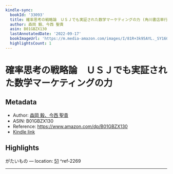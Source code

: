 ```yaml
---
kindle-sync:
  bookId: '33093'
  title: 確率思考の戦略論　ＵＳＪでも実証された数学マーケティングの力 (角川書店単行本)
  author: 森岡 毅、今西 聖貴
  asin: B01GBZX130
  lastAnnotatedDate: '2022-09-17'
  bookImageUrl: 'https://m.media-amazon.com/images/I/81R+3k95AYL._SY160.jpg'
  highlightsCount: 1
---
```

# 確率思考の戦略論　ＵＳＪでも実証された数学マーケティングの力
## Metadata
* Author: [森岡 毅、今西 聖貴](https://www.amazon.comundefined)
* ASIN: B01GBZX130
* Reference: https://www.amazon.com/dp/B01GBZX130
* [Kindle link](kindle://book?action=open&asin=B01GBZX130)

## Highlights
がたいもの — location: [51](kindle://book?action=open&asin=B01GBZX130&location=51) ^ref-2269

---
